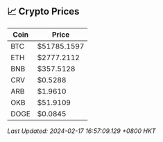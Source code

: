 ## 📈 Crypto Prices

| Coin | Price |
| ---- | ----- |
| BTC | $51785.1597 |
| ETH | $2777.2112 |
| BNB | $357.5128 |
| CRV | $0.5288 |
| ARB | $1.9610 |
| OKB | $51.9109 |
| DOGE | $0.0845 |

_Last Updated: 2024-02-17 16:57:09.129 +0800 HKT_